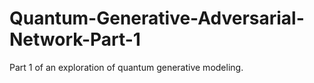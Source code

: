 # Quantum-Generative-Adversarial-Network-Part-1
Part 1 of an exploration of quantum generative modeling.
